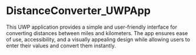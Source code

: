 # DistanceConverter_UWPApp
 This UWP application provides a simple and user-friendly interface for converting distances between miles and kilometers. The app ensures ease of use, accessibility, and a visually appealing design while allowing users to enter their values and convert them instantly.
